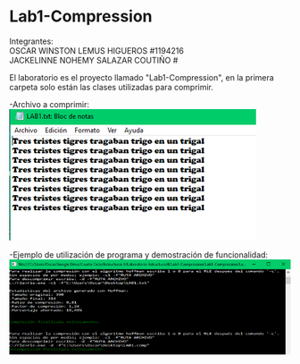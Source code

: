 # Lab1-Compression

Integrantes: <br /> 
OSCAR WINSTON LEMUS HIGUEROS #1194216 <br />
JACKELINNE NOHEMY SALAZAR COUTIÑO # <br />

El laboratorio es el proyecto llamado "Lab1-Compression", en la primera carpeta solo están las clases utilizadas para comprimir. <br />

-Archivo a comprimir: <br />
![alt text](https://github.com/oswilehi/Lab1-Compression/blob/master/Lab1-Compression/archivoParaComprimir.PNG)

-Ejemplo de utilización de programa y demostración de funcionalidad: <br />
![alt text](https://github.com/oswilehi/Lab1-Compression/blob/master/Lab1-Compression/ejemploLAB1.PNG)
